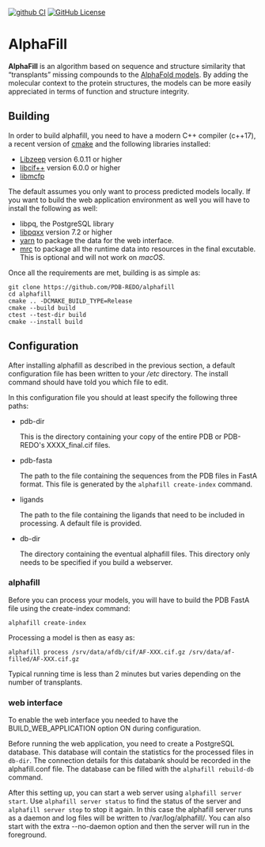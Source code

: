 [![github CI](https://github.com/pdb-redo/alphafill/actions/workflows/cmake-multi-platform.yml/badge.svg)](https://github.com/pdb-redo/alphafill/actions)
[![GitHub License](https://img.shields.io/github/license/pdb-redo/alphafill)](https://github.com/pdb-redo/alphafill/LICENSE)

# AlphaFill

**AlphaFill** is an algorithm based on sequence and structure similarity that “transplants”
missing compounds to the [AlphaFold models](https://alphafold.ebi.ac.uk/). By adding the molecular context to the protein structures, the
models can be more easily appreciated in terms of function and structure integrity.

## Building

In order to build alphafill, you need to have a modern C++ compiler (c++17), a recent version of [cmake](https://cmake.org/) and the following libraries installed:

- [Libzeep](https://github.com/mhekkel/libzeep) version 6.0.11 or higher
- [libcif++](https://github.com/PDB-REDO/libcifpp) version 6.0.0 or higher
- [libmcfp](https://github.com/mhekkel/libmcfp)

The default assumes you only want to process predicted models locally. If you want to build the web application environment as well you will have to install the following as well:

- libpq, the PostgreSQL library
- [libpqxx](http://www.pqxx.org/) version 7.2 or higher
- [yarn](https://yarnpkg.com/) to package the data for the web interface.
- [mrc](https://github.com/mhekkel/mrc) to package all the runtime data into resources in the final excutable. This is optional and will not work on *macOS*.

Once all the requirements are met, building is as simple as:

```console
git clone https://github.com/PDB-REDO/alphafill
cd alphafill
cmake .. -DCMAKE_BUILD_TYPE=Release
cmake --build build
ctest --test-dir build
cmake --install build
```

## Configuration

After installing alphafill as described in the previous section, a default configuration file has been written to your */etc* directory. The install command should have told you which file to edit.

In this configuration file you should at least specify the following three paths:

- pdb-dir

  This is the directory containing your copy of the entire PDB or PDB-REDO's XXXX_final.cif files.

- pdb-fasta

  The path to the file containing the sequences from the PDB files in FastA format. This file is generated by the `alphafill create-index` command.

- ligands

  The path to the file containing the ligands that need to be included in processing. A default file is provided.

- db-dir

  The directory containing the eventual alphafill files. This directory only needs to be specified if you build a webserver.

### alphafill

Before you can process your models, you will have to build the PDB FastA file using the create-index command:

```console
alphafill create-index
```

Processing a model is then as easy as:

```console
alphafill process /srv/data/afdb/cif/AF-XXX.cif.gz /srv/data/af-filled/AF-XXX.cif.gz
```

Typical running time is less than 2 minutes but varies depending on the number of transplants.

### web interface

To enable the web interface you needed to have the BUILD_WEB_APPLICATION option ON during configuration.

Before running the web application, you need to create a PostgreSQL database. This database will contain the statistics for the processed files in `db-dir`. The connection details for this databank should be recorded in the alphafill.conf file. The database can be filled with the `alphafill rebuild-db` command.

After this setting up, you can start a web server using `alphafill server start`. Use `alphafill server status` to find the status of the server and `alphafill server stop` to stop it again. In this case the alphafill server runs as a daemon and log files will be written to /var/log/alphafill/. You can also start with the extra --no-daemon option and then the server will run in the foreground.
